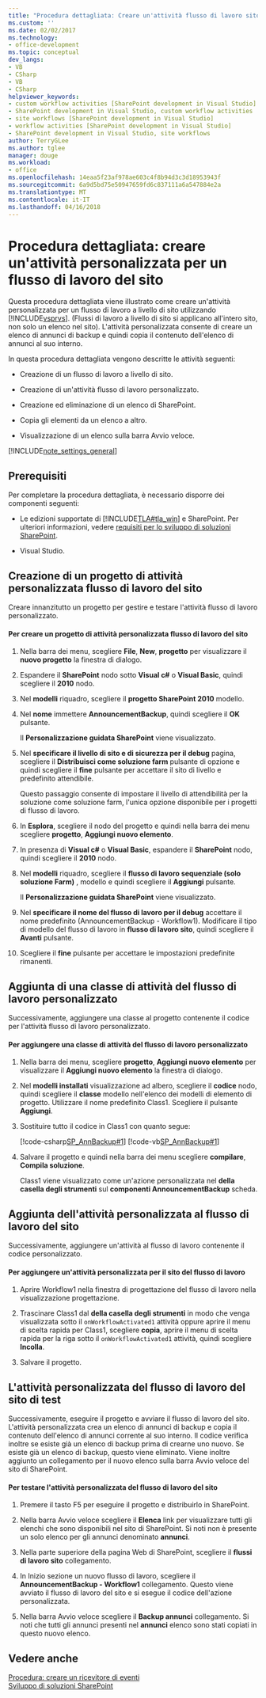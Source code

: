 ```yaml
---
title: "Procedura dettagliata: Creare un'attività flusso di lavoro sito personalizzato | Documenti Microsoft"
ms.custom: ''
ms.date: 02/02/2017
ms.technology:
- office-development
ms.topic: conceptual
dev_langs:
- VB
- CSharp
- VB
- CSharp
helpviewer_keywords:
- custom workflow activities [SharePoint development in Visual Studio]
- SharePoint development in Visual Studio, custom workflow activities
- site workflows [SharePoint development in Visual Studio]
- workflow activities [SharePoint development in Visual Studio]
- SharePoint development in Visual Studio, site workflows
author: TerryGLee
ms.author: tglee
manager: douge
ms.workload:
- office
ms.openlocfilehash: 14eaa5f23af978ae603c4f8b94d3c3d18953943f
ms.sourcegitcommit: 6a9d5bd75e50947659fd6c837111a6a547884e2a
ms.translationtype: MT
ms.contentlocale: it-IT
ms.lasthandoff: 04/16/2018
---
```

# <a name="walkthrough-create-a-custom-site-workflow-activity"></a>Procedura dettagliata: creare un'attività personalizzata per un flusso di lavoro del sito
  Questa procedura dettagliata viene illustrato come creare un'attività personalizzata per un flusso di lavoro a livello di sito utilizzando [!INCLUDE[vsprvs](../sharepoint/includes/vsprvs-md.md)]. (Flussi di lavoro a livello di sito si applicano all'intero sito, non solo un elenco nel sito). L'attività personalizzata consente di creare un elenco di annunci di backup e quindi copia il contenuto dell'elenco di annunci al suo interno.  
  
 In questa procedura dettagliata vengono descritte le attività seguenti:  
  
-   Creazione di un flusso di lavoro a livello di sito.  
  
-   Creazione di un'attività flusso di lavoro personalizzato.  
  
-   Creazione ed eliminazione di un elenco di SharePoint.  
  
-   Copia gli elementi da un elenco a altro.  
  
-   Visualizzazione di un elenco sulla barra Avvio veloce.  
  
 [!INCLUDE[note_settings_general](../sharepoint/includes/note-settings-general-md.md)]  
  
## <a name="prerequisites"></a>Prerequisiti  
 Per completare la procedura dettagliata, è necessario disporre dei componenti seguenti:  
  
-   Le edizioni supportate di [!INCLUDE[TLA#tla_win](../sharepoint/includes/tlasharptla-win-md.md)] e SharePoint. Per ulteriori informazioni, vedere [requisiti per lo sviluppo di soluzioni SharePoint](../sharepoint/requirements-for-developing-sharepoint-solutions.md).  
  
-   Visual Studio.  
  
## <a name="creating-a-site-workflow-custom-activity-project"></a>Creazione di un progetto di attività personalizzata flusso di lavoro del sito  
 Creare innanzitutto un progetto per gestire e testare l'attività flusso di lavoro personalizzato.  
  
#### <a name="to-create-a-site-workflow-custom-activity-project"></a>Per creare un progetto di attività personalizzata flusso di lavoro del sito  
  
1.  Nella barra dei menu, scegliere **File**, **New**, **progetto** per visualizzare il **nuovo progetto** la finestra di dialogo.  
  
2.  Espandere il **SharePoint** nodo sotto **Visual c#** o **Visual Basic**, quindi scegliere il **2010** nodo.  
  
3.  Nel **modelli** riquadro, scegliere il **progetto SharePoint 2010** modello.  
  
4.  Nel **nome** immettere **AnnouncementBackup**, quindi scegliere il **OK** pulsante.  
  
     Il **Personalizzazione guidata SharePoint** viene visualizzato.  
  
5.  Nel **specificare il livello di sito e di sicurezza per il debug** pagina, scegliere il **Distribuisci come soluzione farm** pulsante di opzione e quindi scegliere il **fine** pulsante per accettare il sito di livello e predefinito attendibile.  
  
     Questo passaggio consente di impostare il livello di attendibilità per la soluzione come soluzione farm, l'unica opzione disponibile per i progetti di flusso di lavoro.  
  
6.  In **Esplora**, scegliere il nodo del progetto e quindi nella barra dei menu scegliere **progetto**, **Aggiungi nuovo elemento**.  
  
7.  In presenza di **Visual c#** o **Visual Basic**, espandere il **SharePoint** nodo, quindi scegliere il **2010** nodo.  
  
8.  Nel **modelli** riquadro, scegliere il **flusso di lavoro sequenziale (solo soluzione Farm)** , modello e quindi scegliere il **Aggiungi** pulsante.  
  
     Il **Personalizzazione guidata SharePoint** viene visualizzato.  
  
9. Nel **specificare il nome del flusso di lavoro per il debug** accettare il nome predefinito (AnnouncementBackup - Workflow1). Modificare il tipo di modello del flusso di lavoro in **flusso di lavoro sito**, quindi scegliere il **Avanti** pulsante.  
  
10. Scegliere il **fine** pulsante per accettare le impostazioni predefinite rimanenti.  
  
## <a name="adding-a-custom-workflow-activity-class"></a>Aggiunta di una classe di attività del flusso di lavoro personalizzato  
 Successivamente, aggiungere una classe al progetto contenente il codice per l'attività flusso di lavoro personalizzato.  
  
#### <a name="to-add-a-custom-workflow-activity-class"></a>Per aggiungere una classe di attività del flusso di lavoro personalizzato  
  
1.  Nella barra dei menu, scegliere **progetto**, **Aggiungi nuovo elemento** per visualizzare il **Aggiungi nuovo elemento** la finestra di dialogo.  
  
2.  Nel **modelli installati** visualizzazione ad albero, scegliere il **codice** nodo, quindi scegliere il **classe** modello nell'elenco dei modelli di elemento di progetto. Utilizzare il nome predefinito Class1. Scegliere il pulsante **Aggiungi**.  
  
3.  Sostituire tutto il codice in Class1 con quanto segue:  
  
     [!code-csharp[SP_AnnBackup#1](../sharepoint/codesnippet/CSharp/announcementbackup/class1.cs#1)]
     [!code-vb[SP_AnnBackup#1](../sharepoint/codesnippet/VisualBasic/announcementbackupvb/class1.vb#1)]  
  
4.  Salvare il progetto e quindi nella barra dei menu scegliere **compilare**, **Compila soluzione**.  
  
     Class1 viene visualizzato come un'azione personalizzata nel **della casella degli strumenti** sul **componenti AnnouncementBackup** scheda.  
  
## <a name="adding-the-custom-activity-to-the-site-workflow"></a>Aggiunta dell'attività personalizzata al flusso di lavoro del sito  
 Successivamente, aggiungere un'attività al flusso di lavoro contenente il codice personalizzato.  
  
#### <a name="to-add-a-custom-activity-to-the-site-workflow"></a>Per aggiungere un'attività personalizzata per il sito del flusso di lavoro  
  
1.  Aprire Workflow1 nella finestra di progettazione del flusso di lavoro nella visualizzazione progettazione.  
  
2.  Trascinare Class1 dal **della casella degli strumenti** in modo che venga visualizzata sotto il `onWorkflowActivated1` attività oppure aprire il menu di scelta rapida per Class1, scegliere **copia**, aprire il menu di scelta rapida per la riga sotto il `onWorkflowActivated1` attività, quindi scegliere **Incolla**.  
  
3.  Salvare il progetto.  
  
## <a name="testing-the-site-workflow-custom-activity"></a>L'attività personalizzata del flusso di lavoro del sito di test  
 Successivamente, eseguire il progetto e avviare il flusso di lavoro del sito. L'attività personalizzata crea un elenco di annunci di backup e copia il contenuto dell'elenco di annunci corrente al suo interno. Il codice verifica inoltre se esiste già un elenco di backup prima di crearne uno nuovo. Se esiste già un elenco di backup, questo viene eliminato. Viene inoltre aggiunto un collegamento per il nuovo elenco sulla barra Avvio veloce del sito di SharePoint.  
  
#### <a name="to-test-the-site-workflow-custom-activity"></a>Per testare l'attività personalizzata del flusso di lavoro del sito  
  
1.  Premere il tasto F5 per eseguire il progetto e distribuirlo in SharePoint.  
  
2.  Nella barra Avvio veloce scegliere il **Elenca** link per visualizzare tutti gli elenchi che sono disponibili nel sito di SharePoint. Si noti non è presente un solo elenco per gli annunci denominato **annunci**.  
  
3.  Nella parte superiore della pagina Web di SharePoint, scegliere il **flussi di lavoro sito** collegamento.  
  
4.  In Inizio sezione un nuovo flusso di lavoro, scegliere il **AnnouncementBackup - Workflow1** collegamento. Questo viene avviato il flusso di lavoro del sito e si esegue il codice dell'azione personalizzata.  
  
5.  Nella barra Avvio veloce scegliere il **Backup annunci** collegamento. Si noti che tutti gli annunci presenti nel **annunci** elenco sono stati copiati in questo nuovo elenco.  
  
## <a name="see-also"></a>Vedere anche  
 [Procedura: creare un ricevitore di eventi](../sharepoint/how-to-create-an-event-receiver.md)   
 [Sviluppo di soluzioni SharePoint](../sharepoint/developing-sharepoint-solutions.md)  
  
  